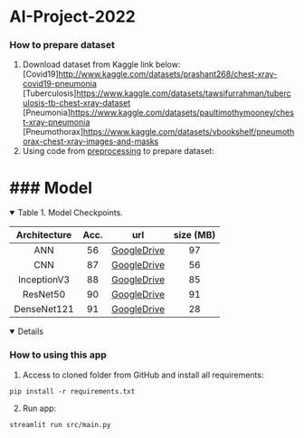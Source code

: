 # AI-Project-2022

### How to prepare dataset

1. Download dataset from Kaggle link below:
 [Covid19]http://www.kaggle.com/datasets/prashant268/chest-xray-covid19-pneumonia
 [Tuberculosis]https://www.kaggle.com/datasets/tawsifurrahman/tuberculosis-tb-chest-xray-dataset
 [Pneumonia]https://www.kaggle.com/datasets/paultimothymooney/chest-xray-pneumonia
 [Pneumothorax]https://www.kaggle.com/datasets/vbookshelf/pneumothorax-chest-xray-images-and-masks
2. Using code from <a href="https://github.com/ndlongvn/AI-Project-2022/">preprocessing</a> to prepare dataset: 
# ### Model

<details open>

<summary>Table 1. Model Checkpoints.</summary>

<p> </p>

|           Architecture        |   Acc.   |                                            url                                           | size (MB)|
|:-----------------------------:|:--------:|:----------------------------------------------------------------------------------------:|:--------:|
|ANN |   56  |[GoogleDrive](https://drive.google.com/file/d/1gVAakBi_hr5Q5IMKHJZwEE_UjjwojVgY/view?usp=drive_link) |    97  |
|CNN        |   87  |[GoogleDrive](https://drive.google.com/file/d/1U1qMT7jLaRvfAL7QPqt6xJ-BccoqqWxC/view?usp=drive_link) |    56  |
|InceptionV3       |   88  |[GoogleDrive](https://drive.google.com/file/d/1MKnFLCrOY251ClDGsHI9WiYUpeLZFo6D/view?usp=drive_link) |    85  |
|ResNet50        |   90   |[GoogleDrive](https://drive.google.com/file/d/13IDUZwuPN3msVN-Rx3BsBQ23UlACsuO6/view?usp=drive_link) |    91  |
|DenseNet121|   91   |[GoogleDrive](https://drive.google.com/file/d/12PTu5_CjryaFT0RaHZqIipjnwthv_eXJ/view?usp=drive_link) |    28   |

</details>


<details open>

### How to using this app
1. Access to cloned folder from GitHub and install all requirements:
```Shell
pip install -r requirements.txt
```
2. Run app:
```Shell
streamlit run src/main.py
```
